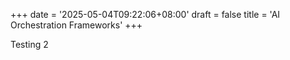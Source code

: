 +++
date = '2025-05-04T09:22:06+08:00'
draft = false
title = 'AI Orchestration Frameworks'
+++

Testing 2
